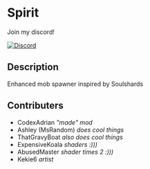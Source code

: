 # Spirit
Join my discord!

[![Discord](https://img.shields.io/discord/857985930078060554?style=for-the-badge)](https://discord.gg/CWrUhpvNwH)
## Description

Enhanced mob spawner inspired by Soulshards

## Contributers

* CodexAdrian *"made" mod*
* Ashley (MsRandom) *does cool things*
* ThatGravyBoat *also does cool things*
* ExpensiveKoala *shaders :)))*
* AbusedMaster *shader times 2 :)))*
* Kekie6 *artist*

